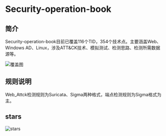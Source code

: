 # Security-operation-book

## 简介

Security-operation-book目前已覆盖116个TID，354个技术点。主要涵盖Web、Windows AD、Linux，涉及ATT&CK技术、模拟测试、检测思路、检测所需数据源等。

![覆盖图](img/index.png)

## 规则说明

Web_Attck检测规则为Suricata、Sigma两种格式，端点检测规则为Sigma格式为主。

## stars

![stars](https://starchart.cc/0x783kb/Security-operation-book.svg)

